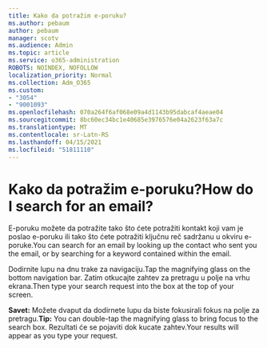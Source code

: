 ```yaml
---
title: Kako da potražim e-poruku?
ms.author: pebaum
author: pebaum
manager: scotv
ms.audience: Admin
ms.topic: article
ms.service: o365-administration
ROBOTS: NOINDEX, NOFOLLOW
localization_priority: Normal
ms.collection: Adm_O365
ms.custom:
- "3054"
- "9001093"
ms.openlocfilehash: 070a264f6af068e09a4d1143b95dabcaf4aeae04
ms.sourcegitcommit: 8bc60ec34bc1e40685e3976576e04a2623f63a7c
ms.translationtype: MT
ms.contentlocale: sr-Latn-RS
ms.lasthandoff: 04/15/2021
ms.locfileid: "51811110"
---
```

# <a name="how-do-i-search-for-an-email"></a><span data-ttu-id="a8768-102">Kako da potražim e-poruku?</span><span class="sxs-lookup"><span data-stu-id="a8768-102">How do I search for an email?</span></span>

<span data-ttu-id="a8768-103">E-poruku možete da potražite tako što ćete potražiti kontakt koji vam je poslao e-poruku ili tako što ćete potražiti ključnu reč sadržanu u okviru e-poruke.</span><span class="sxs-lookup"><span data-stu-id="a8768-103">You can search for an email by looking up the contact who sent you the email, or by searching for a keyword contained within the email.</span></span>

<span data-ttu-id="a8768-104">Dodirnite lupu na dnu trake za navigaciju.</span><span class="sxs-lookup"><span data-stu-id="a8768-104">Tap the magnifying glass on the bottom navigation bar.</span></span> <span data-ttu-id="a8768-105">Zatim otkucajte zahtev za pretragu u polje na vrhu ekrana.</span><span class="sxs-lookup"><span data-stu-id="a8768-105">Then type your search request into the box at the top of your screen.</span></span> 

<span data-ttu-id="a8768-106">**Savet:** Možete dvaput da dodirnete lupu da biste fokusirali fokus na polje za pretragu.</span><span class="sxs-lookup"><span data-stu-id="a8768-106">**Tip:** You can double-tap the magnifying glass to bring focus to the search box.</span></span> <span data-ttu-id="a8768-107">Rezultati će se pojaviti dok kucate zahtev.</span><span class="sxs-lookup"><span data-stu-id="a8768-107">Your results will appear as you type your request.</span></span> 
